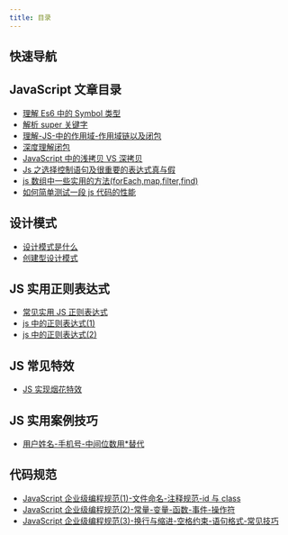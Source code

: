 ```yaml
---
title: 目录
---
```


## 快速导航

<TOC />

## JavaScript 文章目录

- [理解 Es6 中的 Symbol 类型](./understand-symbol)
- [解析 super 关键字](./resolve-super-keyword)
- [理解-JS-中的作用域-作用域链以及闭包](./scope)
- [深度理解闭包](./understand-closure)
- [JavaScript 中的浅拷贝 VS 深拷贝](./shallow-vs-deep-copy)
- [Js 之选择控制语句及很重要的表达式真与假](./choice-statement)
- [js 数组中一些实用的方法(forEach,map,filter,find)](./array-methods)
- [如何简单测试一段 js 代码的性能](./test-js-performance)

## 设计模式

- [设计模式是什么](./what-is-dedign-pattern)
- [创建型设计模式](./create-type-design-pattern)

## JS 实用正则表达式

- [常见实用 JS 正则表达式](./reg-regular-express)
- [js 中的正则表达式(1)](./reg-learn-1)
- [js 中的正则表达式(2)](./reg-learn-2)

## JS 常见特效

- [JS 实现烟花特效](./fireWorkEffect)

## JS 实用案例技巧

- [用户姓名-手机号-中间位数用\*替代](./utils-name-mobile-encrye)

## 代码规范

- [JavaScript 企业级编程规范(1)-文件命名-注释规范-id 与 class](./program-rules1)
- [JavaScript 企业级编程规范(2)-常量-变量-函数-事件-操作符](./program-rules2)
- [JavaScript 企业级编程规范(3)-换行与缩进-空格约束-语句格式-常见技巧](./program-rules3)

<footer-FooterLink :isShareLink="true" :isDaShang="true" />
